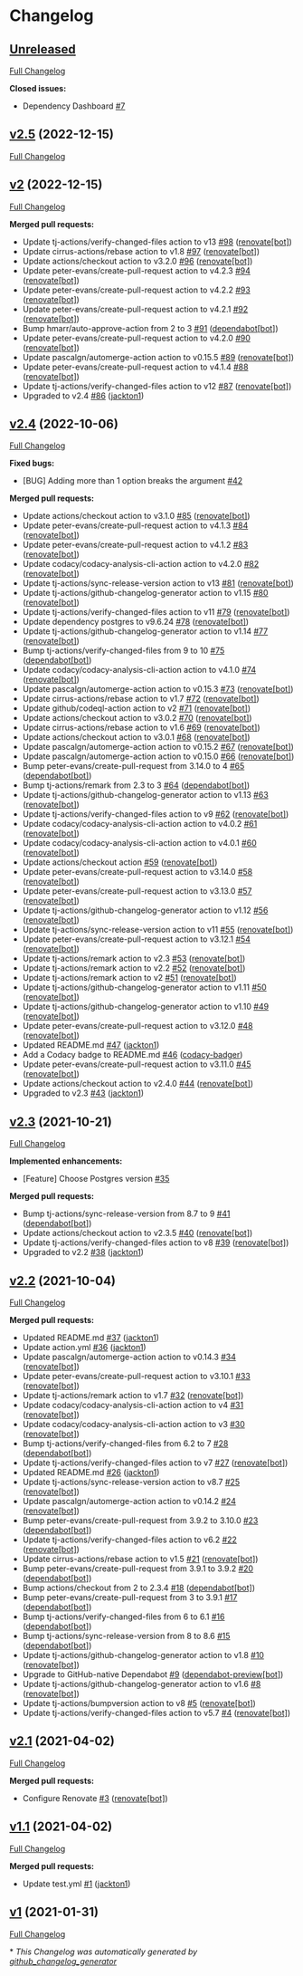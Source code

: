 # Changelog

## [Unreleased](https://github.com/tj-actions/pg-dump/tree/HEAD)

[Full Changelog](https://github.com/tj-actions/pg-dump/compare/v2.5...HEAD)

**Closed issues:**

- Dependency Dashboard [\#7](https://github.com/tj-actions/pg-dump/issues/7)

## [v2.5](https://github.com/tj-actions/pg-dump/tree/v2.5) (2022-12-15)

[Full Changelog](https://github.com/tj-actions/pg-dump/compare/v2...v2.5)

## [v2](https://github.com/tj-actions/pg-dump/tree/v2) (2022-12-15)

[Full Changelog](https://github.com/tj-actions/pg-dump/compare/v2.4...v2)

**Merged pull requests:**

- Update tj-actions/verify-changed-files action to v13 [\#98](https://github.com/tj-actions/pg-dump/pull/98) ([renovate[bot]](https://github.com/apps/renovate))
- Update cirrus-actions/rebase action to v1.8 [\#97](https://github.com/tj-actions/pg-dump/pull/97) ([renovate[bot]](https://github.com/apps/renovate))
- Update actions/checkout action to v3.2.0 [\#96](https://github.com/tj-actions/pg-dump/pull/96) ([renovate[bot]](https://github.com/apps/renovate))
- Update peter-evans/create-pull-request action to v4.2.3 [\#94](https://github.com/tj-actions/pg-dump/pull/94) ([renovate[bot]](https://github.com/apps/renovate))
- Update peter-evans/create-pull-request action to v4.2.2 [\#93](https://github.com/tj-actions/pg-dump/pull/93) ([renovate[bot]](https://github.com/apps/renovate))
- Update peter-evans/create-pull-request action to v4.2.1 [\#92](https://github.com/tj-actions/pg-dump/pull/92) ([renovate[bot]](https://github.com/apps/renovate))
- Bump hmarr/auto-approve-action from 2 to 3 [\#91](https://github.com/tj-actions/pg-dump/pull/91) ([dependabot[bot]](https://github.com/apps/dependabot))
- Update peter-evans/create-pull-request action to v4.2.0 [\#90](https://github.com/tj-actions/pg-dump/pull/90) ([renovate[bot]](https://github.com/apps/renovate))
- Update pascalgn/automerge-action action to v0.15.5 [\#89](https://github.com/tj-actions/pg-dump/pull/89) ([renovate[bot]](https://github.com/apps/renovate))
- Update peter-evans/create-pull-request action to v4.1.4 [\#88](https://github.com/tj-actions/pg-dump/pull/88) ([renovate[bot]](https://github.com/apps/renovate))
- Update tj-actions/verify-changed-files action to v12 [\#87](https://github.com/tj-actions/pg-dump/pull/87) ([renovate[bot]](https://github.com/apps/renovate))
- Upgraded to v2.4 [\#86](https://github.com/tj-actions/pg-dump/pull/86) ([jackton1](https://github.com/jackton1))

## [v2.4](https://github.com/tj-actions/pg-dump/tree/v2.4) (2022-10-06)

[Full Changelog](https://github.com/tj-actions/pg-dump/compare/v2.3...v2.4)

**Fixed bugs:**

- \[BUG\] Adding more than 1 option breaks the argument [\#42](https://github.com/tj-actions/pg-dump/issues/42)

**Merged pull requests:**

- Update actions/checkout action to v3.1.0 [\#85](https://github.com/tj-actions/pg-dump/pull/85) ([renovate[bot]](https://github.com/apps/renovate))
- Update peter-evans/create-pull-request action to v4.1.3 [\#84](https://github.com/tj-actions/pg-dump/pull/84) ([renovate[bot]](https://github.com/apps/renovate))
- Update peter-evans/create-pull-request action to v4.1.2 [\#83](https://github.com/tj-actions/pg-dump/pull/83) ([renovate[bot]](https://github.com/apps/renovate))
- Update codacy/codacy-analysis-cli-action action to v4.2.0 [\#82](https://github.com/tj-actions/pg-dump/pull/82) ([renovate[bot]](https://github.com/apps/renovate))
- Update tj-actions/sync-release-version action to v13 [\#81](https://github.com/tj-actions/pg-dump/pull/81) ([renovate[bot]](https://github.com/apps/renovate))
- Update tj-actions/github-changelog-generator action to v1.15 [\#80](https://github.com/tj-actions/pg-dump/pull/80) ([renovate[bot]](https://github.com/apps/renovate))
- Update tj-actions/verify-changed-files action to v11 [\#79](https://github.com/tj-actions/pg-dump/pull/79) ([renovate[bot]](https://github.com/apps/renovate))
- Update dependency postgres to v9.6.24 [\#78](https://github.com/tj-actions/pg-dump/pull/78) ([renovate[bot]](https://github.com/apps/renovate))
- Update tj-actions/github-changelog-generator action to v1.14 [\#77](https://github.com/tj-actions/pg-dump/pull/77) ([renovate[bot]](https://github.com/apps/renovate))
- Bump tj-actions/verify-changed-files from 9 to 10 [\#75](https://github.com/tj-actions/pg-dump/pull/75) ([dependabot[bot]](https://github.com/apps/dependabot))
- Update codacy/codacy-analysis-cli-action action to v4.1.0 [\#74](https://github.com/tj-actions/pg-dump/pull/74) ([renovate[bot]](https://github.com/apps/renovate))
- Update pascalgn/automerge-action action to v0.15.3 [\#73](https://github.com/tj-actions/pg-dump/pull/73) ([renovate[bot]](https://github.com/apps/renovate))
- Update cirrus-actions/rebase action to v1.7 [\#72](https://github.com/tj-actions/pg-dump/pull/72) ([renovate[bot]](https://github.com/apps/renovate))
- Update github/codeql-action action to v2 [\#71](https://github.com/tj-actions/pg-dump/pull/71) ([renovate[bot]](https://github.com/apps/renovate))
- Update actions/checkout action to v3.0.2 [\#70](https://github.com/tj-actions/pg-dump/pull/70) ([renovate[bot]](https://github.com/apps/renovate))
- Update cirrus-actions/rebase action to v1.6 [\#69](https://github.com/tj-actions/pg-dump/pull/69) ([renovate[bot]](https://github.com/apps/renovate))
- Update actions/checkout action to v3.0.1 [\#68](https://github.com/tj-actions/pg-dump/pull/68) ([renovate[bot]](https://github.com/apps/renovate))
- Update pascalgn/automerge-action action to v0.15.2 [\#67](https://github.com/tj-actions/pg-dump/pull/67) ([renovate[bot]](https://github.com/apps/renovate))
- Update pascalgn/automerge-action action to v0.15.0 [\#66](https://github.com/tj-actions/pg-dump/pull/66) ([renovate[bot]](https://github.com/apps/renovate))
- Bump peter-evans/create-pull-request from 3.14.0 to 4 [\#65](https://github.com/tj-actions/pg-dump/pull/65) ([dependabot[bot]](https://github.com/apps/dependabot))
- Bump tj-actions/remark from 2.3 to 3 [\#64](https://github.com/tj-actions/pg-dump/pull/64) ([dependabot[bot]](https://github.com/apps/dependabot))
- Update tj-actions/github-changelog-generator action to v1.13 [\#63](https://github.com/tj-actions/pg-dump/pull/63) ([renovate[bot]](https://github.com/apps/renovate))
- Update tj-actions/verify-changed-files action to v9 [\#62](https://github.com/tj-actions/pg-dump/pull/62) ([renovate[bot]](https://github.com/apps/renovate))
- Update codacy/codacy-analysis-cli-action action to v4.0.2 [\#61](https://github.com/tj-actions/pg-dump/pull/61) ([renovate[bot]](https://github.com/apps/renovate))
- Update codacy/codacy-analysis-cli-action action to v4.0.1 [\#60](https://github.com/tj-actions/pg-dump/pull/60) ([renovate[bot]](https://github.com/apps/renovate))
- Update actions/checkout action [\#59](https://github.com/tj-actions/pg-dump/pull/59) ([renovate[bot]](https://github.com/apps/renovate))
- Update peter-evans/create-pull-request action to v3.14.0 [\#58](https://github.com/tj-actions/pg-dump/pull/58) ([renovate[bot]](https://github.com/apps/renovate))
- Update peter-evans/create-pull-request action to v3.13.0 [\#57](https://github.com/tj-actions/pg-dump/pull/57) ([renovate[bot]](https://github.com/apps/renovate))
- Update tj-actions/github-changelog-generator action to v1.12 [\#56](https://github.com/tj-actions/pg-dump/pull/56) ([renovate[bot]](https://github.com/apps/renovate))
- Update tj-actions/sync-release-version action to v11 [\#55](https://github.com/tj-actions/pg-dump/pull/55) ([renovate[bot]](https://github.com/apps/renovate))
- Update peter-evans/create-pull-request action to v3.12.1 [\#54](https://github.com/tj-actions/pg-dump/pull/54) ([renovate[bot]](https://github.com/apps/renovate))
- Update tj-actions/remark action to v2.3 [\#53](https://github.com/tj-actions/pg-dump/pull/53) ([renovate[bot]](https://github.com/apps/renovate))
- Update tj-actions/remark action to v2.2 [\#52](https://github.com/tj-actions/pg-dump/pull/52) ([renovate[bot]](https://github.com/apps/renovate))
- Update tj-actions/remark action to v2 [\#51](https://github.com/tj-actions/pg-dump/pull/51) ([renovate[bot]](https://github.com/apps/renovate))
- Update tj-actions/github-changelog-generator action to v1.11 [\#50](https://github.com/tj-actions/pg-dump/pull/50) ([renovate[bot]](https://github.com/apps/renovate))
- Update tj-actions/github-changelog-generator action to v1.10 [\#49](https://github.com/tj-actions/pg-dump/pull/49) ([renovate[bot]](https://github.com/apps/renovate))
- Update peter-evans/create-pull-request action to v3.12.0 [\#48](https://github.com/tj-actions/pg-dump/pull/48) ([renovate[bot]](https://github.com/apps/renovate))
- Updated README.md [\#47](https://github.com/tj-actions/pg-dump/pull/47) ([jackton1](https://github.com/jackton1))
- Add a Codacy badge to README.md [\#46](https://github.com/tj-actions/pg-dump/pull/46) ([codacy-badger](https://github.com/codacy-badger))
- Update peter-evans/create-pull-request action to v3.11.0 [\#45](https://github.com/tj-actions/pg-dump/pull/45) ([renovate[bot]](https://github.com/apps/renovate))
- Update actions/checkout action to v2.4.0 [\#44](https://github.com/tj-actions/pg-dump/pull/44) ([renovate[bot]](https://github.com/apps/renovate))
- Upgraded to v2.3 [\#43](https://github.com/tj-actions/pg-dump/pull/43) ([jackton1](https://github.com/jackton1))

## [v2.3](https://github.com/tj-actions/pg-dump/tree/v2.3) (2021-10-21)

[Full Changelog](https://github.com/tj-actions/pg-dump/compare/v2.2...v2.3)

**Implemented enhancements:**

- \[Feature\] Choose Postgres version [\#35](https://github.com/tj-actions/pg-dump/issues/35)

**Merged pull requests:**

- Bump tj-actions/sync-release-version from 8.7 to 9 [\#41](https://github.com/tj-actions/pg-dump/pull/41) ([dependabot[bot]](https://github.com/apps/dependabot))
- Update actions/checkout action to v2.3.5 [\#40](https://github.com/tj-actions/pg-dump/pull/40) ([renovate[bot]](https://github.com/apps/renovate))
- Update tj-actions/verify-changed-files action to v8 [\#39](https://github.com/tj-actions/pg-dump/pull/39) ([renovate[bot]](https://github.com/apps/renovate))
- Upgraded to v2.2 [\#38](https://github.com/tj-actions/pg-dump/pull/38) ([jackton1](https://github.com/jackton1))

## [v2.2](https://github.com/tj-actions/pg-dump/tree/v2.2) (2021-10-04)

[Full Changelog](https://github.com/tj-actions/pg-dump/compare/v2.1...v2.2)

**Merged pull requests:**

- Updated README.md [\#37](https://github.com/tj-actions/pg-dump/pull/37) ([jackton1](https://github.com/jackton1))
- Update action.yml [\#36](https://github.com/tj-actions/pg-dump/pull/36) ([jackton1](https://github.com/jackton1))
- Update pascalgn/automerge-action action to v0.14.3 [\#34](https://github.com/tj-actions/pg-dump/pull/34) ([renovate[bot]](https://github.com/apps/renovate))
- Update peter-evans/create-pull-request action to v3.10.1 [\#33](https://github.com/tj-actions/pg-dump/pull/33) ([renovate[bot]](https://github.com/apps/renovate))
- Update tj-actions/remark action to v1.7 [\#32](https://github.com/tj-actions/pg-dump/pull/32) ([renovate[bot]](https://github.com/apps/renovate))
- Update codacy/codacy-analysis-cli-action action to v4 [\#31](https://github.com/tj-actions/pg-dump/pull/31) ([renovate[bot]](https://github.com/apps/renovate))
- Update codacy/codacy-analysis-cli-action action to v3 [\#30](https://github.com/tj-actions/pg-dump/pull/30) ([renovate[bot]](https://github.com/apps/renovate))
- Bump tj-actions/verify-changed-files from 6.2 to 7 [\#28](https://github.com/tj-actions/pg-dump/pull/28) ([dependabot[bot]](https://github.com/apps/dependabot))
- Update tj-actions/verify-changed-files action to v7 [\#27](https://github.com/tj-actions/pg-dump/pull/27) ([renovate[bot]](https://github.com/apps/renovate))
- Updated README.md [\#26](https://github.com/tj-actions/pg-dump/pull/26) ([jackton1](https://github.com/jackton1))
- Update tj-actions/sync-release-version action to v8.7 [\#25](https://github.com/tj-actions/pg-dump/pull/25) ([renovate[bot]](https://github.com/apps/renovate))
- Update pascalgn/automerge-action action to v0.14.2 [\#24](https://github.com/tj-actions/pg-dump/pull/24) ([renovate[bot]](https://github.com/apps/renovate))
- Bump peter-evans/create-pull-request from 3.9.2 to 3.10.0 [\#23](https://github.com/tj-actions/pg-dump/pull/23) ([dependabot[bot]](https://github.com/apps/dependabot))
- Update tj-actions/verify-changed-files action to v6.2 [\#22](https://github.com/tj-actions/pg-dump/pull/22) ([renovate[bot]](https://github.com/apps/renovate))
- Update cirrus-actions/rebase action to v1.5 [\#21](https://github.com/tj-actions/pg-dump/pull/21) ([renovate[bot]](https://github.com/apps/renovate))
- Bump peter-evans/create-pull-request from 3.9.1 to 3.9.2 [\#20](https://github.com/tj-actions/pg-dump/pull/20) ([dependabot[bot]](https://github.com/apps/dependabot))
- Bump actions/checkout from 2 to 2.3.4 [\#18](https://github.com/tj-actions/pg-dump/pull/18) ([dependabot[bot]](https://github.com/apps/dependabot))
- Bump peter-evans/create-pull-request from 3 to 3.9.1 [\#17](https://github.com/tj-actions/pg-dump/pull/17) ([dependabot[bot]](https://github.com/apps/dependabot))
- Bump tj-actions/verify-changed-files from 6 to 6.1 [\#16](https://github.com/tj-actions/pg-dump/pull/16) ([dependabot[bot]](https://github.com/apps/dependabot))
- Bump tj-actions/sync-release-version from 8 to 8.6 [\#15](https://github.com/tj-actions/pg-dump/pull/15) ([dependabot[bot]](https://github.com/apps/dependabot))
- Update tj-actions/github-changelog-generator action to v1.8 [\#10](https://github.com/tj-actions/pg-dump/pull/10) ([renovate[bot]](https://github.com/apps/renovate))
- Upgrade to GitHub-native Dependabot [\#9](https://github.com/tj-actions/pg-dump/pull/9) ([dependabot-preview[bot]](https://github.com/apps/dependabot-preview))
- Update tj-actions/github-changelog-generator action to v1.6 [\#8](https://github.com/tj-actions/pg-dump/pull/8) ([renovate[bot]](https://github.com/apps/renovate))
- Update tj-actions/bumpversion action to v8 [\#5](https://github.com/tj-actions/pg-dump/pull/5) ([renovate[bot]](https://github.com/apps/renovate))
- Update tj-actions/verify-changed-files action to v5.7 [\#4](https://github.com/tj-actions/pg-dump/pull/4) ([renovate[bot]](https://github.com/apps/renovate))

## [v2.1](https://github.com/tj-actions/pg-dump/tree/v2.1) (2021-04-02)

[Full Changelog](https://github.com/tj-actions/pg-dump/compare/v1.1...v2.1)

**Merged pull requests:**

- Configure Renovate [\#3](https://github.com/tj-actions/pg-dump/pull/3) ([renovate[bot]](https://github.com/apps/renovate))

## [v1.1](https://github.com/tj-actions/pg-dump/tree/v1.1) (2021-04-02)

[Full Changelog](https://github.com/tj-actions/pg-dump/compare/v1...v1.1)

**Merged pull requests:**

- Update test.yml [\#1](https://github.com/tj-actions/pg-dump/pull/1) ([jackton1](https://github.com/jackton1))

## [v1](https://github.com/tj-actions/pg-dump/tree/v1) (2021-01-31)

[Full Changelog](https://github.com/tj-actions/pg-dump/compare/4ed55614ba17411bc54090e4d2f2ee5cfe833752...v1)



\* *This Changelog was automatically generated by [github_changelog_generator](https://github.com/github-changelog-generator/github-changelog-generator)*
